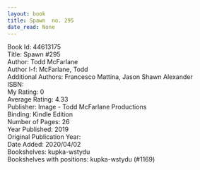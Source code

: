 ```yaml
---
layout: book
title: Spawn  no. 295
date_read: None
---
```


Book Id: 44613175<br />
Title: Spawn #295<br />
Author: Todd McFarlane<br />
Author l-f: McFarlane, Todd<br />
Additional Authors: Francesco Mattina, Jason Shawn Alexander<br />
ISBN: <br />
My Rating: 0<br />
Average Rating: 4.33<br />
Publisher: Image - Todd McFarlane Productions<br />
Binding: Kindle Edition<br />
Number of Pages: 26<br />
Year Published: 2019<br />
Original Publication Year: <br />
Date Added: 2020/04/02<br />
Bookshelves: kupka-wstydu<br />
Bookshelves with positions: kupka-wstydu (#1169)<br />

